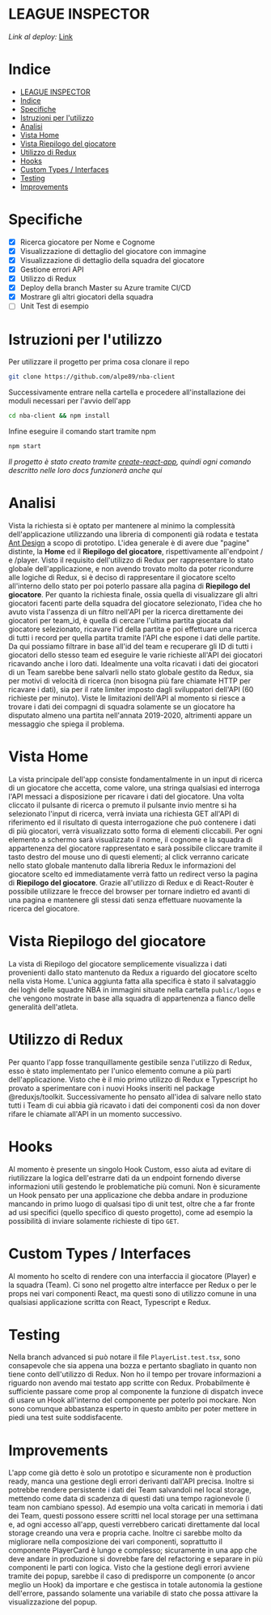 # LEAGUE INSPECTOR
_Link al deploy:_ [Link](https://gray-ocean-0148f5303.azurestaticapps.net)

# Indice

- [LEAGUE INSPECTOR](#league-inspector)
- [Indice](#indice)
- [Specifiche](#specifiche)
- [Istruzioni per l'utilizzo](#istruzioni-per-lutilizzo)
- [Analisi](#analisi)
- [Vista Home](#vista-home)
- [Vista Riepilogo del giocatore](#vista-riepilogo-del-giocatore)
- [Utilizzo di Redux](#utilizzo-di-redux)
- [Hooks](#hooks)
- [Custom Types / Interfaces](#custom-types--interfaces)
- [Testing](#testing)
- [Improvements](#improvements)

# Specifiche

- [x] Ricerca giocatore per Nome e Cognome
- [x] Visualizzazione di dettaglio del giocatore con immagine
- [x] Visualizzazione di dettaglio della squadra del giocatore
- [x] Gestione errori API
- [x] Utilizzo di Redux
- [x] Deploy della branch Master su Azure tramite CI/CD
- [x] Mostrare gli altri giocatori della squadra
- [ ] Unit Test di esempio 

# Istruzioni per l'utilizzo

Per utilizzare il progetto per prima cosa clonare il repo
```bash
git clone https://github.com/alpe89/nba-client
```
Successivamente entrare nella cartella e procedere all'installazione dei moduli necessari per l'avvio dell'app
```bash
cd nba-client && npm install
```
Infine eseguire il comando start tramite npm
```bash
npm start
```

_Il progetto è stato creato tramite [create-react-app](https://github.com/facebook/create-react-app), quindi ogni comando descritto nelle loro docs funzionerà anche qui_

# Analisi

Vista la richiesta si è optato per mantenere al minimo la complessità dell'applicazione utilizzando una libreria di componenti già rodata e testata [Ant Design](https://ant.design/) a scopo di prototipo. L'idea generale è di avere due "pagine" distinte, la **Home** ed il **Riepilogo del giocatore**, rispettivamente all'endpoint / e /player. Visto il requisito dell'utilizzo di Redux per rappresentare lo stato globale dell'applicazione, e non avendo trovato molto da poter ricondurre alle logiche di Redux, si è deciso di rappresentare il giocatore scelto all'interno dello stato per poi poterlo passare alla pagina di **Riepilogo del giocatore**. Per quanto la richiesta finale, ossia quella di visualizzare gli altri giocatori facenti parte della squadra del giocatore selezionato, l'idea che ho avuto vista l'assenza di un filtro nell'API per la ricerca direttamente dei giocatori per team_id, è quella di cercare l'ultima partita giocata dal giocatore selezionato, ricavare l'id della partita e poi effettuare una ricerca di tutti i record per quella partita tramite l'API che espone i dati delle partite. Da qui possiamo filtrare in base all'id del team e recuperare gli ID di tutti i giocatori dello stesso team ed eseguire le varie richieste all'API dei giocatori ricavando anche i loro dati. Idealmente una volta ricavati i dati dei giocatori di un Team sarebbe bene salvarli nello stato globale gestito da Redux, sia per motivi di velocità di ricerca (non bisogna più fare chiamate HTTP per ricavare i dati), sia per il rate limiter imposto dagli sviluppatori dell'API (60 richieste per minuto). Viste le limitazioni dell'API al momento si riesce a trovare i dati dei compagni di squadra solamente se un giocatore ha disputato almeno una partita nell'annata 2019-2020, altrimenti appare un messaggio che spiega il problema.
# Vista Home

La vista principale dell'app consiste fondamentalmente in un input di ricerca di un giocatore che accetta, come valore, una stringa qualsiasi ed interroga l'API messaci a disposizione per ricavare i dati del giocatore. Una volta cliccato il pulsante di ricerca o premuto il pulsante invio mentre si ha selezionato l'input di ricerca, verrà inviata una richiesta GET all'API di riferimento ed il risultato di questa interrogazione che può contenere i dati di più giocatori, verrà visualizzato sotto forma di elementi cliccabili. Per ogni elemento a schermo sarà visualizzato il nome, il cognome e la squadra di appartenenza del giocatore rappresentato e sarà possibile cliccare tramite il tasto destro del mouse uno di questi elementi; al click verranno caricate nello stato globale mantenuto dalla libreria Redux le informazioni del giocatore scelto ed immediatamente verrà fatto un redirect verso la pagina di **Riepilogo del giocatore**. Grazie all'utilizzo di Redux e di React-Router è possibile utilizzare le frecce del browser per tornare indietro ed avanti di una pagina e mantenere gli stessi dati senza effettuare nuovamente la ricerca del giocatore.

# Vista Riepilogo del giocatore

La vista di Riepilogo del giocatore semplicemente visualizza i dati provenienti dallo stato mantenuto da Redux a riguardo del giocatore scelto nella vista Home. L'unica aggiunta fatta alla specifica è stato il salvataggio dei loghi delle squadre NBA in immagini situate nella cartella ```public/logos``` e che vengono mostrate in base alla squadra di appartenenza a fianco delle generalità dell'atleta.


# Utilizzo di Redux

Per quanto l'app fosse tranquillamente gestibile senza l'utilizzo di Redux, esso è stato implementato per l'unico elemento comune a più parti dell'applicazione. Visto che è il mio primo utilizzo di Redux e Typescript ho provato a sperimentare con i nuovi Hooks inseriti nel package @reduxjs/toolkit.
Successivamente ho pensato all'idea di salvare nello stato tutti i Team di cui abbia già ricavato i dati dei componenti così da non dover rifare le chiamate all'API in un momento successivo.

# Hooks

Al momento è presente un singolo Hook Custom, esso aiuta ad evitare di riutilizzare la logica dell'estrarre dati da un endpoint fornendo diverse informazioni utili gestendo le problematiche più comuni. Non è sicuramente un Hook pensato per una applicazione che debba andare in produzione mancando in primo luogo di qualsasi tipo di unit test, oltre che a far fronte ad usi specifici (quello specifico di questo progetto), come ad esempio la possibilità di inviare solamente richieste di tipo ```GET```.

# Custom Types / Interfaces

Al momento ho scelto di rendere con una interfaccia il giocatore (Player) e la squadra (Team). Ci sono nel progetto altre interfacce per Redux o per le props nei vari componenti React, ma questi sono di utilizzo comune in una qualsiasi applicazione scritta con React, Typescript e Redux.

# Testing

Nella branch advanced si può notare il file ```PlayerList.test.tsx```, sono consapevole che sia appena una bozza e pertanto sbagliato in quanto non tiene conto dell'utilizzo di Redux. Non ho il tempo per trovare informazioni a riguardo non avendo mai testato app scritte con Redux. Probabilmente è sufficiente passare come prop al componente la funzione di dispatch invece di usare un Hook all'interno del componente per poterlo poi mockare. Non sono comunque abbastanza esperto in questo ambito per poter mettere in piedi una test suite soddisfacente.
# Improvements

L'app come già detto è solo un prototipo e sicuramente non è production ready, manca una gestione degli errori derivanti dall'API precisa. Inoltre si potrebbe rendere persistente i dati dei Team salvandoli nel local storage, mettendo come data di scadenza di questi dati una tempo ragionevole (i team non cambiano spesso). Ad esempio una volta caricati in memoria i dati dei Team, questi possono essere scritti nel local storage per una settimana e, ad ogni accesso all'app, questi verrebbero caricati direttamente dal local storage creando una vera e propria cache. Inoltre ci sarebbe molto da migliorare nella composizione dei vari componenti, soprattutto il componente PlayerCard è lungo e complesso; sicuramente in una app che deve andare in produzione si dovrebbe fare del refactoring e separare in più componenti le parti con logica. Visto che la gestione degli errori avviene tramite dei popup, sarebbe il caso di predisporre un componente (o ancor meglio un Hook) da importare e che gestisca in totale autonomia la gestione dell'errore, passando solamente una variabile di stato che possa attivare la visualizzazione del popup.